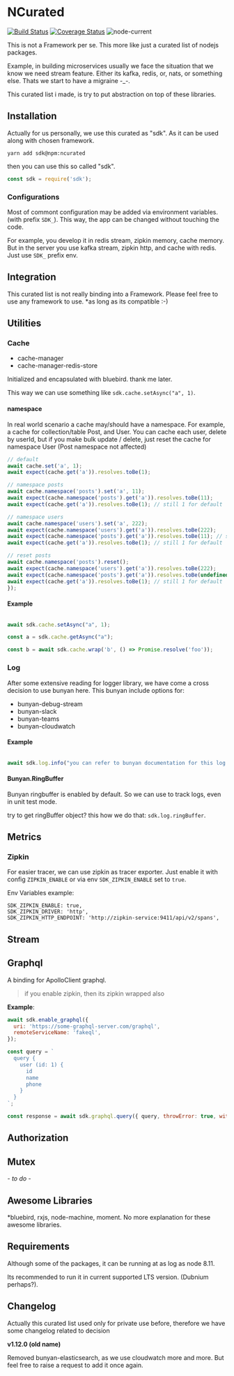 # NCurated

[![Build Status](https://travis-ci.com/ryanhs/ncurated.svg?branch=master)](https://travis-ci.com/ryanhs/ncurated)  [![Coverage Status](https://coveralls.io/repos/github/ryanhs/ncurated/badge.svg?branch=master)](https://coveralls.io/github/ryanhs/ncurated?branch=master)  ![node-current](https://img.shields.io/node/v/ncurated)

This is not a Framework per se. This more like just a curated list of nodejs packages.

Example, in building microservices usually we face the situation that we know we need stream feature.
Either its kafka, redis, or, nats, or something else. Thats we start to have a migraine \-\_\-.

This curated list i made, is try to put abstraction on top of these libraries.

## Installation

Actually for us personally, we use this curated as "sdk". As it can be used along with chosen framework.

`yarn add sdk@npm:ncurated`

then you can use this so called "sdk".

```javascript
const sdk = require('sdk');

```


### Configurations

Most of commont configuration may be added via environment variables. (with prefix `SDK_`).
This way, the app can be changed without touching the code.

For example, you develop it in redis stream, zipkin memory, cache memory.
But in the server you use kafka stream, zipkin http, and cache with redis. Just use `SDK_` prefix env.


## Integration

This curated list is not really binding into a Framework.
Please feel free to use any framework to use. \*as long as its compatible :-)


## Utilities

### Cache

- cache-manager
- cache-manager-redis-store

Initialized and encapsulated with bluebird. thank me later.

This way we can use something like `sdk.cache.setAsync("a", 1)`.

#### namespace

In real world scenario a cache may/should have a namespace.
For example, a cache for collection/table Post, and User.
You can cache each user, delete by userId, but if you make bulk update / delete, just reset the cache for namespace User (Post namespace not affected)

```javascript
// default
await cache.set('a', 1);
await expect(cache.get('a')).resolves.toBe(1);

// namespace posts
await cache.namespace('posts').set('a', 11);
await expect(cache.namespace('posts').get('a')).resolves.toBe(11);
await expect(cache.get('a')).resolves.toBe(1); // still 1 for default

// namespace users
await cache.namespace('users').set('a', 222);
await expect(cache.namespace('users').get('a')).resolves.toBe(222);
await expect(cache.namespace('posts').get('a')).resolves.toBe(11); // still 11 for posts
await expect(cache.get('a')).resolves.toBe(1); // still 1 for default

// reset posts
await cache.namespace('posts').reset();
await expect(cache.namespace('users').get('a')).resolves.toBe(222);
await expect(cache.namespace('posts').get('a')).resolves.toBe(undefined); // no more for posts
await expect(cache.get('a')).resolves.toBe(1); // still 1 for default
});
```

#### Example

```javascript

await sdk.cache.setAsync("a", 1);

const a = sdk.cache.getAsync("a");

const b = await sdk.cache.wrap('b', () => Promise.resolve('foo'));
```

### Log

After some extensive reading for logger library, we have come a cross decision to use bunyan here.
This bunyan include options for:

- bunyan-debug-stream
- bunyan-slack
- bunyan-teams
- bunyan-cloudwatch


#### Example

```javascript

await sdk.log.info("you can refer to bunyan documentation for this log object :-p");
```

#### Bunyan.RingBuffer

Bunyan ringbuffer is enabled by default. So we can use to track logs, even in unit test mode.

try to get ringBuffer object? this how we do that: `sdk.log.ringBuffer`.


## Metrics

### Zipkin

For easier tracer, we can use zipkin as tracer exporter.
Just enable it with config `ZIPKIN_ENABLE` or via env `SDK_ZIPKIN_ENABLE` set to `true`.

Env Variables example:

```
SDK_ZIPKIN_ENABLE: true,
SDK_ZIPKIN_DRIVER: 'http',
SDK_ZIPKIN_HTTP_ENDPOINT: 'http://zipkin-service:9411/api/v2/spans',
```

## Stream


## Graphql

A binding for ApolloClient graphql.

> if you enable zipkin, then its zipkin wrapped also

**Example**:

```javascript
await sdk.enable_graphql({
  uri: 'https://some-graphql-server.com/graphql',
  remoteServiceName: 'fakeql',
});

const query = `
  query {
    user (id: 1) {
      id
      name
      phone
    }
  }
`;

const response = await sdk.graphql.query({ query, throwError: true, withCache: false });
```

## Authorization


## Mutex

*- to do -*

## Awesome Libraries

\*bluebird, rxjs, node-machine, moment. No more explanation for these awesome libraries.

## Requirements

Although some of the packages, it can be running at as log as node 8.11.

Its recommended to run it in current supported LTS version. (Dubnium perhaps?).

## Changelog

Actually this curated list used only for private use before, therefore we have some changelog related to decision

**v1.12.0 (old name)**

Removed bunyan-elasticsearch, as we use cloudwatch more and more. But feel free to raise a request to add it once again.
